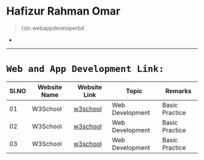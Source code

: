 Hafizur Rahman Omar
====================
> `CEO:`webappdeveloperbd
-
___

`Web and App Development Link:`
==============================

|SI.NO|Website Name|Website Link|Topic|Remarks|
|-----|------------|-------------|----|-------|
|01   |   W3School |[w3school](https://www.w3schools.com/) |Web Development|Basic Practice |
|02   |   W3School |[w3school]() |Web Development|Basic Practice |
|03  |   W3School |[w3school]() |Web Development|Basic Practice |